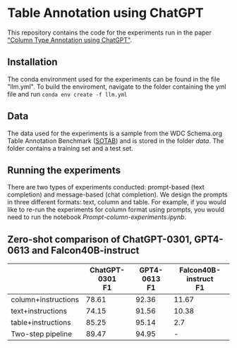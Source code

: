 # Table Annotation using ChatGPT
This repository contains the code for the experiments run in the paper <a href="https://arxiv.org/abs/2306.00745">"Column Type Annotation using ChatGPT"</a>.

## Installation

The conda environment used for the experiments can be found in the file "llm.yml". To build the enviroment, navigate to the folder containing the yml file and run ```conda env create -f llm.yml```

## Data

The data used for the experiments is a sample from the WDC Schema.org Table Annotation Benchmark (<a href="http://webdatacommons.org/structureddata/sotab/">SOTAB</a>) and is stored in the folder *data*. The folder contains a training set and a test set.

## Running the experiments

There are two types of experiments conducted: prompt-based (text completion) and message-based (chat completion). We design the prompts in three different formats: text, column and table. For example, if you would like to re-run the experiments for column format using prompts, you would need to run the notebook *Prompt-column-experiments.ipynb*.

## Zero-shot comparison of ChatGPT-0301, GPT4-0613 and Falcon40B-instruct

|   | ChatGPT-0301<br>F1|GPT4-0613<br>F1|Falcon40B-instruct<br>F1|
|---|---|---|---|
|column+instructions|78.61|92.36|11.67|
|text+instructions|74.15|91.56|10.38|
|table+instructions|85.25|95.14|2.7|
|Two-step pipeline|89.47|94.95|-|
